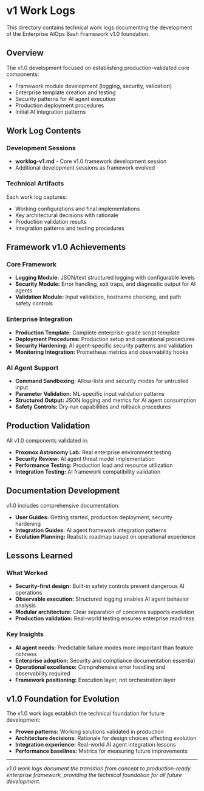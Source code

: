 # v1 Work Logs

This directory contains technical work logs documenting the development of the Enterprise AIOps Bash Framework v1.0 foundation.

## Overview

The v1.0 development focused on establishing production-validated core components:

- Framework module development (logging, security, validation)
- Enterprise template creation and testing
- Security patterns for AI agent execution
- Production deployment procedures
- Initial AI integration patterns

## Work Log Contents

### Development Sessions

- **worklog-v1.md** - Core v1.0 framework development session
- Additional development sessions as framework evolved

### Technical Artifacts

Each work log captures:

- Working configurations and final implementations
- Key architectural decisions with rationale
- Production validation results
- Integration patterns and testing procedures

## Framework v1.0 Achievements

### Core Framework

- **Logging Module:** JSON/text structured logging with configurable levels
- **Security Module:** Error handling, exit traps, and diagnostic output for AI agents
- **Validation Module:** Input validation, hostname checking, and path safety controls

### Enterprise Integration

- **Production Template:** Complete enterprise-grade script template
- **Deployment Procedures:** Production setup and operational procedures
- **Security Hardening:** AI agent-specific security patterns and validation
- **Monitoring Integration:** Prometheus metrics and observability hooks

### AI Agent Support

- **Command Sandboxing:** Allow-lists and security modes for untrusted input
- **Parameter Validation:** ML-specific input validation patterns
- **Structured Output:** JSON logging and metrics for AI agent consumption
- **Safety Controls:** Dry-run capabilities and rollback procedures

## Production Validation

All v1.0 components validated in:

- **Proxmox Astronomy Lab:** Real enterprise environment testing
- **Security Review:** AI agent threat model implementation
- **Performance Testing:** Production load and resource utilization
- **Integration Testing:** AI framework compatibility validation

## Documentation Development

v1.0 includes comprehensive documentation:

- **User Guides:** Getting started, production deployment, security hardening
- **Integration Guides:** AI agent framework integration patterns
- **Evolution Planning:** Realistic roadmap based on operational experience

## Lessons Learned

### What Worked

- **Security-first design:** Built-in safety controls prevent dangerous AI operations
- **Observable execution:** Structured logging enables AI agent behavior analysis
- **Modular architecture:** Clear separation of concerns supports evolution
- **Production validation:** Real-world testing ensures enterprise readiness

### Key Insights

- **AI agent needs:** Predictable failure modes more important than feature richness
- **Enterprise adoption:** Security and compliance documentation essential
- **Operational excellence:** Comprehensive error handling and observability required
- **Framework positioning:** Execution layer, not orchestration layer

## v1.0 Foundation for Evolution

The v1.0 work logs establish the technical foundation for future development:

- **Proven patterns:** Working solutions validated in production
- **Architecture decisions:** Rationale for design choices affecting evolution
- **Integration experience:** Real-world AI agent integration lessons
- **Performance baselines:** Metrics for measuring future improvements

---

*v1.0 work logs document the transition from concept to production-ready enterprise framework, providing the technical foundation for all future development.*

